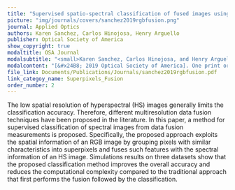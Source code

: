 ```yaml
---
title: "Supervised spatio-spectral classification of fused images using superpixels"
picture: "img/journals/covers/sanchez2019rgbfusion.png"
journal: Applied Optics
authors: Karen Sanchez, Carlos Hinojosa, Henry Arguello
publisher: Optical Society of America
show_copyright: true
modaltitle: OSA Journal
modalsubtitle: "<small>Karen Sanchez, Carlos Hinojosa, and Henry Arguello, Supervised spatio-spectral classification of fused images using superpixels, Appl. Opt. 58, B9-B18 (2019). Available Online: <a href=https://doi.org/10.1364AO.58.0000B9>https://doi.org/10.1364AO.58.0000B9</a></small>"
modalcontent: "[&#x24B8; 2019 Optical Society of America]. One print or electronic copy may be made for personal use only. Systematic reproduction and distribution, duplication of any material in this paper for a fee or for commercial purposes, or modifications of the content of this paper are prohibited."
file_link: Documents/Publications/Journals/sanchez2019rgbfusion.pdf
link_categoy_name: Superpixels_Fusion
order_number: 2
---
```

The low spatial resolution of hyperspectral (HS) images generally limits the classification accuracy. Therefore, different multiresolution data fusion techniques have been proposed in the literature. In this paper, a method for supervised classification of spectral images from data fusion measurements is proposed. Specifically, the proposed approach exploits the spatial information of an RGB image by grouping pixels with similar characteristics into superpixels and fuses such features with the spectral information of an HS image. Simulations results on three datasets show that the proposed classification method improves the overall accuracy and reduces the computational complexity compared to the traditional approach that first performs the fusion followed by the classification.